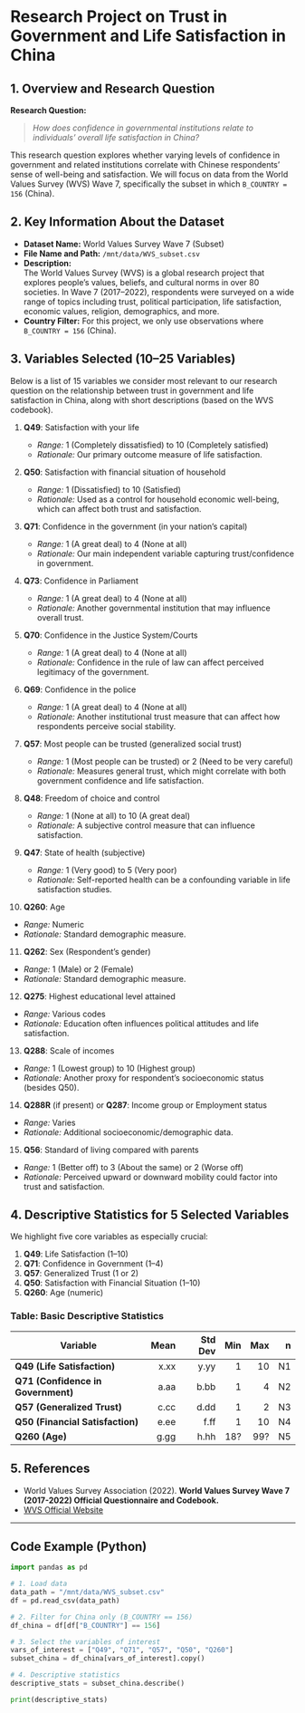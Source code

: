# Research Project on Trust in Government and Life Satisfaction in China

## 1. Overview and Research Question
**Research Question:**  
> *How does confidence in governmental institutions relate to individuals’ overall life satisfaction in China?*

This research question explores whether varying levels of confidence in government and related institutions correlate with Chinese respondents’ sense of well-being and satisfaction. We will focus on data from the World Values Survey (WVS) Wave 7, specifically the subset in which `B_COUNTRY = 156` (China).

## 2. Key Information About the Dataset
- **Dataset Name:** World Values Survey Wave 7 (Subset)
- **File Name and Path:** `/mnt/data/WVS_subset.csv`
- **Description:**  
  The World Values Survey (WVS) is a global research project that explores people’s values, beliefs, and cultural norms in over 80 societies. In Wave 7 (2017–2022), respondents were surveyed on a wide range of topics including trust, political participation, life satisfaction, economic values, religion, demographics, and more.  
- **Country Filter:** For this project, we only use observations where `B_COUNTRY = 156` (China).

## 3. Variables Selected (10–25 Variables)

Below is a list of 15 variables we consider most relevant to our research question on the relationship between trust in government and life satisfaction in China, along with short descriptions (based on the WVS codebook).  

1. **Q49**: Satisfaction with your life  
   - *Range:* 1 (Completely dissatisfied) to 10 (Completely satisfied)  
   - *Rationale:* Our primary outcome measure of life satisfaction.

2. **Q50**: Satisfaction with financial situation of household  
   - *Range:* 1 (Dissatisfied) to 10 (Satisfied)  
   - *Rationale:* Used as a control for household economic well-being, which can affect both trust and satisfaction.

3. **Q71**: Confidence in the government (in your nation’s capital)  
   - *Range:* 1 (A great deal) to 4 (None at all)  
   - *Rationale:* Our main independent variable capturing trust/confidence in government.

4. **Q73**: Confidence in Parliament  
   - *Range:* 1 (A great deal) to 4 (None at all)  
   - *Rationale:* Another governmental institution that may influence overall trust.

5. **Q70**: Confidence in the Justice System/Courts  
   - *Range:* 1 (A great deal) to 4 (None at all)  
   - *Rationale:* Confidence in the rule of law can affect perceived legitimacy of the government.

6. **Q69**: Confidence in the police  
   - *Range:* 1 (A great deal) to 4 (None at all)  
   - *Rationale:* Another institutional trust measure that can affect how respondents perceive social stability.

7. **Q57**: Most people can be trusted (generalized social trust)  
   - *Range:* 1 (Most people can be trusted) or 2 (Need to be very careful)  
   - *Rationale:* Measures general trust, which might correlate with both government confidence and life satisfaction.

8. **Q48**: Freedom of choice and control  
   - *Range:* 1 (None at all) to 10 (A great deal)  
   - *Rationale:* A subjective control measure that can influence satisfaction.

9. **Q47**: State of health (subjective)  
   - *Range:* 1 (Very good) to 5 (Very poor)  
   - *Rationale:* Self-reported health can be a confounding variable in life satisfaction studies.

10. **Q260**: Age  
   - *Range:* Numeric  
   - *Rationale:* Standard demographic measure.

11. **Q262**: Sex (Respondent’s gender)  
   - *Range:* 1 (Male) or 2 (Female)  
   - *Rationale:* Standard demographic measure.

12. **Q275**: Highest educational level attained  
   - *Range:* Various codes  
   - *Rationale:* Education often influences political attitudes and life satisfaction.

13. **Q288**: Scale of incomes  
   - *Range:* 1 (Lowest group) to 10 (Highest group)  
   - *Rationale:* Another proxy for respondent’s socioeconomic status (besides Q50).

14. **Q288R** (if present) or **Q287**: Income group or Employment status  
   - *Range:* Varies  
   - *Rationale:* Additional socioeconomic/demographic data.

15. **Q56**: Standard of living compared with parents  
   - *Range:* 1 (Better off) to 3 (About the same) or 2 (Worse off)  
   - *Rationale:* Perceived upward or downward mobility could factor into trust and satisfaction.

## 4. Descriptive Statistics for 5 Selected Variables

We highlight five core variables as especially crucial:

1. **Q49**: Life Satisfaction (1–10)  
2. **Q71**: Confidence in Government (1–4)  
3. **Q57**: Generalized Trust (1 or 2)  
4. **Q50**: Satisfaction with Financial Situation (1–10)  
5. **Q260**: Age (numeric)

### Table: Basic Descriptive Statistics

| Variable                               | Mean   | Std Dev | Min  | Max  | n    |
|---------------------------------------|-------:|--------:|-----:|-----:|-----:|
| **Q49 (Life Satisfaction)**           | x.xx   | y.yy    | 1    | 10   | N1   |
| **Q71 (Confidence in Government)**    | a.aa   | b.bb    | 1    | 4    | N2   |
| **Q57 (Generalized Trust)**           | c.cc   | d.dd    | 1    | 2    | N3   |
| **Q50 (Financial Satisfaction)**      | e.ee   | f.ff    | 1    | 10   | N4   |
| **Q260 (Age)**                        | g.gg   | h.hh    | 18?  | 99?  | N5   |



## 5. References
- World Values Survey Association (2022). **World Values Survey Wave 7 (2017-2022) Official Questionnaire and Codebook.**  
- [WVS Official Website](http://www.worldvaluessurvey.org/)

---

## **Code Example (Python)**

```python
import pandas as pd

# 1. Load data
data_path = "/mnt/data/WVS_subset.csv"
df = pd.read_csv(data_path)

# 2. Filter for China only (B_COUNTRY == 156)
df_china = df[df["B_COUNTRY"] == 156]

# 3. Select the variables of interest
vars_of_interest = ["Q49", "Q71", "Q57", "Q50", "Q260"]
subset_china = df_china[vars_of_interest].copy()

# 4. Descriptive statistics
descriptive_stats = subset_china.describe()

print(descriptive_stats)

